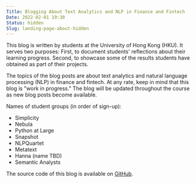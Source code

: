 ```yaml
---
Title: Blogging About Text Analytics and NLP in Finance and Fintech
Date: 2022-02-01 19:30
Status: hidden
Slug: landing-page-about-hidden
---
```


This blog is written by students at the University of Hong Kong
(HKU). It serves two purposes: First, to document students'
reflections about their learning progress. Second, to showcase some of
the results students have obtained as part of their projects.

The topics of the blog posts are about text analytics and natural
language processing (NLP) in finance and fintech. At any rate, keep in
mind that this blog is "work in progress." The blog will be updated
throughout the course as new blog posts become available.

Names of student groups (in order of sign-up):

  * Simplicity
  * Nebula
  * Python at Large
  * Snapshot
  * NLPQuartet
  * Metatext
  * Hanna (name TBD)
  * Semantic Analysts

The source code of this blog is available on
[GitHub](https://github.com/buehlmaier/FINA4350-student-blog-2022-01).
